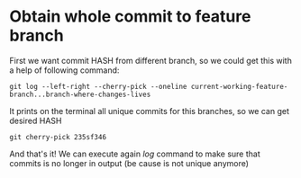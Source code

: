# Obtain whole commit to feature branch

First we want commit HASH from different branch, so we could get this with a help of 
following command: 

```
git log --left-right --cherry-pick --oneline current-working-feature-branch...branch-where-changes-lives
```

It prints on the terminal all unique commits for this branches, so we can get desired HASH

```
git cherry-pick 235sf346
```

And that's it! We can execute again *log* command to make sure that commits 
is no longer in output (be cause is not unique anymore)   



